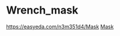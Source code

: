 # Wrench_mask

https://easyeda.com/n3m351d4/Mask
[Mask](https://github.com/n3m351d4/Wrench_mask/blob/master/mask.JPG?raw=true)
